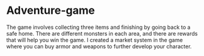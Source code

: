 # Adventure-game
The game involves collecting three items and finishing by going back to a safe home. There are different monsters in each area, and there are rewards that will help you win the game. I created a market system in the game where you can buy armor and weapons to further develop your character.
